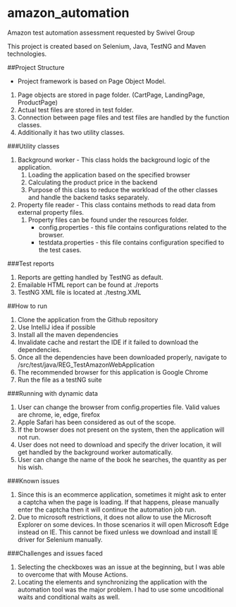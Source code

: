 # amazon_automation
Amazon test automation assessment requested by Swivel Group

This project is created based on Selenium, Java, TestNG and Maven technologies.

##Project Structure
* Project framework is based on Page Object Model.
1. Page objects are stored in page folder. (CartPage, LandingPage, ProductPage)
2. Actual test files are stored in test folder.
3. Connection between page files and test files are handled by the function classes.
4. Additionally it has two utility classes.

###Utility classes
1. Background worker - This class holds the background logic of the application. 
   1. Loading the application based on the specified browser
   2. Calculating the product price in the backend
   3. Purpose of this class to reduce the workload of the other classes and handle the backend tasks separately.
2. Property file reader - This class contains methods to read data from external property files.
   1. Property files can be found under the resources folder.
      * config.properties - this file contains configurations related to the browser.
      * testdata.properties - this file contains configuration specified to the test cases.

###Test reports
1. Reports are getting handled by TestNG as default.
2. Emailable HTML report can be found at ./reports 
3. TestNG XML file is located at ./testng.XML


##How to run
1. Clone the application from the Github repository
2. Use IntelliJ idea if possible
3. Install all the maven dependencies
4. Invalidate cache and restart the IDE if it failed to download the dependencies.
5. Once all the dependencies have been downloaded properly, navigate to  /src/test/java/REG_TestAmazonWebApplication
6. The recommended browser for this application is Google Chrome
7. Run the file as a testNG suite

###Running with dynamic data
1. User can change the browser from config.properties file. Valid values are chrome, ie, edge, firefox
2. Apple Safari has been considered as out of the scope.
3. If the browser does not present on the system, then the application will not run.
4. User does not need to download and specify the driver location, it will get handled by the background worker automatically.
5. User can change the name of the book he searches, the quantity as per his wish. 

###Known issues
1. Since this is an ecommerce application, sometimes it might ask to enter a captcha when the page is loading. If that happens, please manually enter the captcha then it will continue the automation job run.
2. Due to microsoft restrictions, it does not allow to use the Microsoft Explorer on some devices. In those scenarios it will open Microsoft Edge instead on IE. This cannot be fixed unless we download and install IE driver for Selenium manually. 

###Challenges and issues faced
1. Selecting the checkboxes was an issue at the beginning, but I was able to overcome that with Mouse Actions.
2. Locating the elements and synchronizing the application with the automation tool was the major problem. I had to use some uncoditional waits and conditional waits as well.
